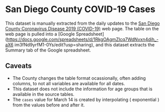 # San Diego County COVID-19 Cases

This dataset is manually extracted from the daily updates to the [San Diego
County Coronavirus Disease 2019
(COVID-19)](https://www.sandiegocounty.gov/coronavirus/) web page. The table on
the web page is pulled into a [Google
Spreadsheet](https://docs.google.com/spreadsheets/d/1RkgOAgmZIcq7WdNvxn4dih_-aX6
im3fNd9yrfM1-0Ys/edit?usp=sharing), and this dataset extracts the Summary tab
of the Google spreadsheet.

## Caveats

* The County changes the table format ocassionally, often adding columns, to not all variables are available for all dates. 
* This dataset does not include the information for age groups that is available in the source tables. 
* The `cases` value for March 14 is created by interpolating ( exponential ) from the values before and after it. 